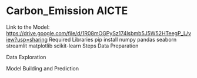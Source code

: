 # Carbon_Emission AICTE
Link to the Model: https://drive.google.com/file/d/1R08mOGPySz174lsbmb5J5W52HTeegP_L/view?usp=sharing
Required Libraries
pip install numpy pandas seaborn streamlit matplotlib scikit-learn
Steps
Data Preparation

Data Exploration

Model Building and Prediction
